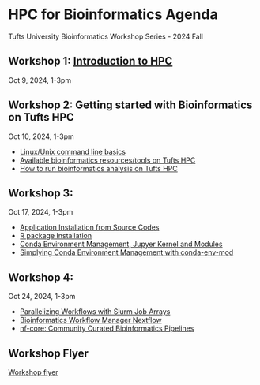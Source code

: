 # HPC for Bioinformatics Agenda 
Tufts University Bioinformatics Workshop Series - 2024 Fall



## Workshop 1: [Introduction to HPC](https://tuftsdatalab.github.io/tuftsWorkshops/2024_workshops/2024_bioinformatics101/) 
Oct 9, 2024, 1-3pm




## Workshop 2: Getting started with Bioinformatics on Tufts HPC
Oct 10, 2024, 1-3pm

- [Linux/Unix command line basics](https://tuftsdatalab.github.io/tuftsWorkshops/2024_workshops/2024_bioinformatics201/linux/00_overview/)
- [Available bioinformatics resources/tools on Tufts HPC](https://tuftsdatalab.github.io/tuftsWorkshops/2024_workshops/2024_bioinformatics201/02_tufts_bioinformatics_resources/)
- [How to run bioinformatics analysis on Tufts HPC](https://tuftsdatalab.github.io/tuftsWorkshops/2024_workshops/2024_bioinformatics201/03_run_bioinformatics_on_HPC/)



## Workshop 3:
Oct 17, 2024, 1-3pm

- [Application Installation from Source Codes](https://tuftsdatalab.github.io/tuftsWorkshops/2024_workshops/2024_bioinformatics301/01_source/)
- [R package Installation](https://tuftsdatalab.github.io/tuftsWorkshops/2024_workshops/2024_bioinformatics301/00_introduction/02_R.md)
- [Conda Environment Management, Jupyer Kernel and Modules](https://tuftsdatalab.github.io/tuftsWorkshops/2024_workshops/2024_bioinformatics301/03_conda/)
- [Simplying Conda Environment Management with conda-env-mod](https://tuftsdatalab.github.io/tuftsWorkshops/2024_workshops/2024_bioinformatics301/04_conda-env-mod/)



## Workshop 4:
Oct 24, 2024, 1-3pm

- [Parallelizing Workflows with Slurm Job Arrays](https://tuftsdatalab.github.io/tuftsWorkshops/2024_workshops/2024_bioinformatics401/01_array_jobs/)
- [Bioinformatics Workflow Manager Nextflow](https://tuftsdatalab.github.io/tuftsWorkshops/2024_workshops/2024_bioinformatics401/02_nextflow/)
- [nf-core: Community Curated Bioinformatics Pipelines](https://tuftsdatalab.github.io/tuftsWorkshops/2024_workshops/2024_bioinformatics401/03_nfcore/)



## Workshop Flyer

[Workshop flyer](image/workshop_flyer.pdf)
